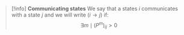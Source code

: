 >[!info] **Communicating states**
>We say that a states $i$ communicates with a state $j$ and we will write $(i \to j)$ if:
>$$ \exists m \mid (P^m)_{ij} > 0 $$

